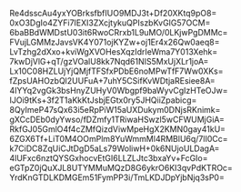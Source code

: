 Re4dsscAu4yxYOBrksfbfIUO9MDJ3t+Df20XKtq9pO8=
0xO3DgIo4ZYFi7IEXI3ZXcjtykuQPIszbKvGIG57OCM=
6baBBdWMDstU03it6RwoCRrxb1L9uMO/0LKjwPgDMMc=
FVujLGMMzJavsVK4Y071ojKYZw+oj1Er4x26Qw0aeq8=
LvTzhg2dXxo+kviWgXVOHesXqzIdrIeWma7Y013Xehk=
7kwDjVlG+qT/gzVOalU8kk7Nqd61NIS5MxUjXLr1joA=
Lx10C08HZLUjYjQMjfTFSfxPDbE6noMPwTfF7Ww0XKs=
fZpsUAHOzbQl2UUFuA+7uhY5CSifKvWDtjaREsiee8A=
4IYYq2vgGk3bsHnyZUHyV0Wbgpf9baWyvCgIzHTeOJw=
IJOi9tKs+3f2T1aKkKtJsbjEGtx0ry5JHQiiZpabicg=
8QyImeP47sQx63i5eRpPiW15aUXDukym0DNjsRKnimk=
gXCcDEb0dyYwso/fDZmfy1TRiwaHSwzl5wCFWUMjGiA=
RkfGJ05GmlO4f4cZMfQizdViwMpeHgX2KMN0gay41kU=
6ZGX6Tf+LiT0M4OOmPlm8YuWmmMl4RMBlU6q/7lI0Cc=
k7CiDC8ZqUiCJtDgD5aLs79WoliwH+0k6NUjoULDagA=
4lUFxc6nztQYSGxhocvEtGI6LLZLJtc3bxaYv+FcGIo=
eGTpZ0jQuXJL8UTYMMuMQzD8G6ykrO6KI3qvPdKTROc=
YrdKnGTDLKDMGEm51FymPP3i/TmLKDJDpYjbNjq3sP0=
